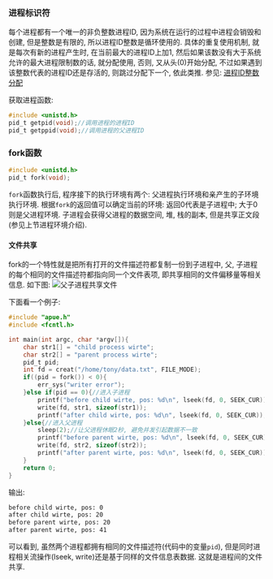 ### 进程标识符
每个进程都有一个唯一的非负整数进程ID, 因为系统在运行的过程中进程会销毁和创建, 但是整数是有限的, 所以进程ID整数是循环使用的. 具体的重复使用机制, 就是每次有新的进程产生时, 在当前最大的进程ID上加1, 然后如果该数没有大于系统允许的最大进程限制数的话, 就分配使用, 否则, 又从头(0)开始分配, 不过如果遇到该整数代表的进程ID还是存活的, 则跳过分配下一个, 依此类推. 参见: [进程ID整数分配](http://superuser.com/questions/135007/how-are-pids-generated)

获取进程函数:
```c
#include <unistd.h>
pid_t getpid(void);//调用进程的进程ID
pid_t getppid(void);//调用进程的父进程ID
```

### fork函数
```c
#include <unistd.h>
pid_t fork(void);
```
`fork`函数执行后, 程序接下的执行环境有两个: 父进程执行环境和亲产生的子环境执行环境. 根据`fork`的返回值可以确定当前的环境: 返回0代表是子进程中; 大于0则是父进程环境. 子进程会获得父进程的数据空间, 堆, 栈的副本, 但是共享正文段(参见上节进程环境介绍).

#### 文件共享
fork的一个特性就是把所有打开的文件描述符都复制一份到子进程中, 父, 子进程的每个相同的文件描述符都指向同一个文件表项, 即共享相同的文件偏移量等相关信息. 如下图:
![父子进程共享文件](images/charpter8_1.png)

下面看一个例子:
```c
#include "apue.h"
#include <fcntl.h>

int main(int argc, char *argv[]){
    char str1[] = "child process wirte";
    char str2[] = "parent process wirte";
    pid_t pid;
    int fd = creat("/home/tony/data.txt", FILE_MODE);
    if((pid = fork()) < 0){
        err_sys("writer error");
    }else if(pid == 0){//进入子进程
        printf("before child wirte, pos: %d\n", lseek(fd, 0, SEEK_CUR));
        write(fd, str1, sizeof(str1));
        printf("after child wirte, pos: %d\n", lseek(fd, 0, SEEK_CUR));
    }else{//进入父进程
        sleep(2);//让父进程休眠2秒, 避免并发引起数据不一致
        printf("before parent wirte, pos: %d\n", lseek(fd, 0, SEEK_CUR));
        write(fd, str2, sizeof(str2));
        printf("after parent wirte, pos: %d\n", lseek(fd, 0, SEEK_CUR));
    }
    return 0;
}
```
输出:
```bash
before child wirte, pos: 0
after child wirte, pos: 20
before parent wirte, pos: 20
after parent wirte, pos: 41
```
可以看到, 虽然两个进程都拥有相同的文件描述符(代码中的变量`pid`), 但是同时进程相关流操作(lseek, write)还是基于同样的文件信息表数据. 这就是进程间的文件共享.

































